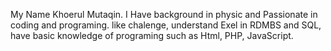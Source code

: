 My Name Khoerul Mutaqin. I Have background in physic and Passionate in coding and programing. like chalenge, understand Exel in RDMBS and SQL, have basic knowledge of programing such as Html, PHP, JavaScript.
